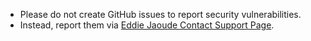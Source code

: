 - Please do not create GitHub issues to report security vulnerabilities. 
- Instead, report them via [Eddie Jaoude Contact Support Page](http://eddiejaoude.io/contact).
